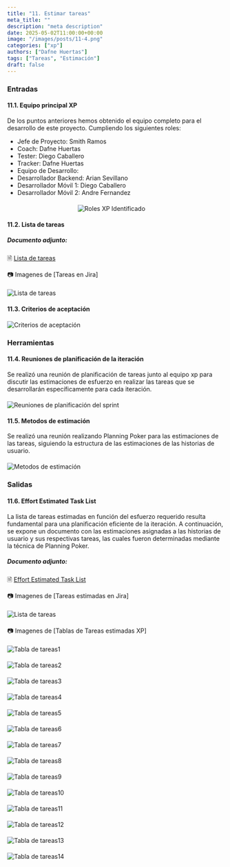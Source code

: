 ```yaml
---
title: "11. Estimar tareas"
meta_title: ""
description: "meta description"
date: 2025-05-02T11:00:00+00:00
image: "/images/posts/11-4.png"
categories: ["xp"]
authors: ["Dafne Huertas"]
tags: ["Tareas", "Estimación"]
draft: false
---
```

### Entradas

#### 11.1. Equipo principal XP

De los puntos anteriores hemos obtenido el equipo completo para el desarrollo de este proyecto. Cumpliendo los siguientes roles:

- Jefe de Proyecto: Smith Ramos
- Coach: Dafne Huertas
- Tester: Diego Caballero
- Tracker: Dafne Huertas
- Equipo de Desarrollo:
- Desarrollador Backend: Arian Sevillano
- Desarrollador Móvil 1: Diego Caballero
- Desarrollador Móvil 2: Andre Fernandez

<img src="/images/xp/consolidado_roles.png" 
     alt="Roles XP Identificado" 
     style="display: block; margin: 20px auto; max-width: 35%;" />

#### 11.2. Lista de tareas

##### **Documento adjunto:**
🗎 [Lista de tareas](https://docs.google.com/document/d/192-JGARcDje7qQpXtftwgl2Bxn2wIkMUwMj2R903mmI/edit?usp=sharing)

 📷 Imagenes de [Tareas en Jira]
 <img src="/images/xp/lista_tareas4.png" 
     alt="Lista de tareas" 
     style="display: block; margin: 20px auto; max-width: 100%;" />

#### 11.3. Criterios de aceptación

<img src="/images/xp/criterios_aceptacion_xp4.png" 
     alt="Criterios de aceptación" 
     style="display: block; margin: 20px auto; max-width: 100%;" />


### Herramientas

#### 11.4. Reuniones de planificación de la iteración
Se realizó una reunión de planificación de tareas junto al equipo xp para discutir las estimaciones de esfuerzo en realizar las tareas que se desarrollarán específicamente para cada iteración.

<img src="/images/sprint_2/scrum_team.jpg" 
     alt="Reuniones de planificación del sprint" 
     style="display: block; margin: 20px auto; max-width: 100%;" />

#### 11.5. Metodos de estimación
Se realizó una reunión realizando Planning Poker para las estimaciones de las tareas, siguiendo la estructura de las estimaciones de las historias de usuario.
<img src="/images/sprint_2/estimacion_poker.jpg" 
     alt="Metodos de estimación" 
     style="display: block; margin: 20px auto; max-width: 100%;" />

### Salidas

#### 11.6. Effort Estimated Task List
La lista de tareas estimadas en función del esfuerzo requerido resulta fundamental para una planificación eficiente de la iteración. A continuación, se expone un documento con las estimaciones asignadas a las historias de usuario y sus respectivas tareas, las cuales fueron determinadas mediante la técnica de Planning Poker.

##### **Documento adjunto:**
 🗎 [Effort Estimated Task List](https://drive.google.com/file/d/1HrMbmWmONkJlYgDPRCeay7tZm0Zqugzj/view?usp=sharing)

 📷 Imagenes de [Tareas estimadas en Jira]
 <img src="/images/xp/tareas_estimadas4.png" 
     alt="Lista de tareas" 
     style="display: block; margin: 20px auto; max-width: 100%;" />

📷 Imagenes de [Tablas de Tareas estimadas XP]
 <img src="/images/xp/tarea1_4.png" 
     alt="Tabla de tareas1" 
     style="display: block; margin: 20px auto; max-width: 100%;" />
<img src="/images/xp/tarea2_4.png" 
     alt="Tabla de tareas2" 
     style="display: block; margin: 20px auto; max-width: 100%;" />
<img src="/images/xp/tarea3_4.png" 
     alt="Tabla de tareas3" 
     style="display: block; margin: 20px auto; max-width: 100%;" />
 <img src="/images/xp/tarea4_4.png" 
     alt="Tabla de tareas4" 
     style="display: block; margin: 20px auto; max-width: 100%;" />
 <img src="/images/xp/tarea5_4.png" 
     alt="Tabla de tareas5" 
     style="display: block; margin: 20px auto; max-width: 100%;" />
 <img src="/images/xp/tarea6_4.png" 
     alt="Tabla de tareas6" 
     style="display: block; margin: 20px auto; max-width: 100%;" />
 <img src="/images/xp/tarea7_4.png" 
     alt="Tabla de tareas7" 
     style="display: block; margin: 20px auto; max-width: 100%;" />
 <img src="/images/xp/tarea8_4.png" 
     alt="Tabla de tareas8" 
     style="display: block; margin: 20px auto; max-width: 100%;" />
 <img src="/images/xp/tarea9_4.png" 
     alt="Tabla de tareas9" 
     style="display: block; margin: 20px auto; max-width: 100%;" />
 <img src="/images/xp/tarea10_4.png" 
     alt="Tabla de tareas10" 
     style="display: block; margin: 20px auto; max-width: 100%;" />
 <img src="/images/xp/tarea11_4.png" 
     alt="Tabla de tareas11" 
     style="display: block; margin: 20px auto; max-width: 100%;" />
 <img src="/images/xp/tarea12_4.png" 
     alt="Tabla de tareas12" 
     style="display: block; margin: 20px auto; max-width: 100%;" />
 <img src="/images/xp/tarea13_4.png" 
     alt="Tabla de tareas13" 
     style="display: block; margin: 20px auto; max-width: 100%;" />
 <img src="/images/xp/tarea14_4.png" 
     alt="Tabla de tareas14" 
     style="display: block; margin: 20px auto; max-width: 100%;" />